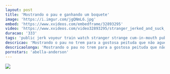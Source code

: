```yaml
---
layout: post
title: 'Mostrando o pau e ganhando um boquete'
image: 'https://i.imgur.com/jgQNmL6.jpg'
embed: 'https://www.xvideos.com/embedframe/32893295'
video: 'https://www.xvideos.com/video32893295/stranger_jerked_and_suck_me_in_the_train_-_pumhot.com'
duracao: '333'
tags: 'public jerk voyeur train watch stranger strange cum-in-mouth public-blowjob public-handjob public-bus public-amateur teacher-of-magic'
descricao: 'Mostrando o pau no trem para a gostosa peituda que não aguentou a vontade e foi correndo chupar a sua rola deliciosamente.'
descricaolonga: 'Mostrando o pau no trem para a gostosa peituda que não aguentou a vontade e foi correndo chupar a sua rola deliciosamente e engolir. A safada só observa do outro lado até tomar a coragem e pegar um boquete até engolir a porra do estranho, além de deixar ele pegar em seus peitos deliciosos.'
pornstars: 'abella-anderson'
---
```

<a href="{{ page.url | prepend: site.baseurl | prepend: site.url }}"><img src="{{ page.image }}" /></a>
